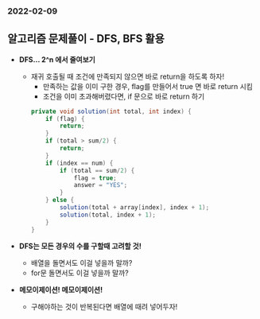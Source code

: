 ### 2022-02-09

## 알고리즘 문제풀이 - DFS, BFS 활용
- **DFS... 2^n 에서 줄여보기**
  - 재귀 호출될 때 조건에 만족되지 않으면 바로 return을 하도록 하자!
    - 만족하는 값을 이미 구한 경우, flag를 만들어서 true 면 바로 return 시킴
    - 조건을 이미 초과해버렸다면, if 문으로 바로 return 하기
    ```java
    private void solution(int total, int index) {
        if (flag) {
            return;
        }
        if (total > sum/2) {
            return;
        }
        if (index == num) {
            if (total == sum/2) {
                flag = true;
                answer = "YES";
            }
        } else {
            solution(total + array[index], index + 1);
            solution(total, index + 1);
        }
    }
    ```
    
- **DFS는 모든 경우의 수를 구할때 고려할 것!**
  - 배열을 돌면서도 이걸 넣을까 말까? 
  - for문 돌면서도 이걸 넣을까 말까?

- **메모이제이션! 메모이제이션!**
  - 구해야하는 것이 반복된다면 배열에 때려 넣어두자!
